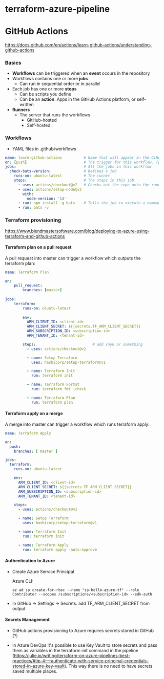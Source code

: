 # terraform-azure-pipeline





# GitHub Actions

https://docs.github.com/en/actions/learn-github-actions/understanding-github-actions 

### Basics

- **Workflows** can be triggered when an **event** occurs in the repository
- Workflows contains one or more **jobs**
  - Can run in sequential order or in parallel
- Each job has one or more **steps**
  - Can be scripts you define
  - Can be an **action**: Apps in the GitHub Actions platform, or self-written 
- **Runners**
  - The server that runs the workflows
    - GitHub-hosted
    - Self-hosted





### Workflows

- YAML files in .github/workflows



```yaml
name: learn-github-actions 			# Name that will appear in the GiHub repo
on: [push]							# The trigger for this workflow. (push to any branch)
jobs:								# All the jobs in this workflow
  check-bats-version:				# Defines a job
    runs-on: ubuntu-latest			# The runner
    steps:							# The steps in this job
      - uses: actions/checkout@v2	# Checks out the repo onto the runner
      - uses: actions/setup-node@v2 
        with:
          node-version: '14'
      - run: npm install -g bats	# Tells the job to execute a command on the runner
      - run: bats -v

```



### Terraform provisioning

https://www.blendmastersoftware.com/blog/deploying-to-azure-using-terraform-and-github-actions

#### Terraform plan on a pull request

A pull request into master can trigger a workflow which outputs the terraform plan:

```yaml
name: Terraform Plan

on:
	pull_request:
		branches: [master]
		
jobs:
	terraform:
		runs-on: ubuntu-latest
		
		env:
          ARM_CLIENT_ID: <client-id>
          ARM_CLIENT_SECRET: ${{secrets.TF_ARM_CLIENT_SECRET}}
          ARM_SUBSCRIPTION_ID: <subscription-id>
          ARM_TENANT_ID: <tenant-id>

        steps:							# add snyk or something 
          - uses: actions/checkout@v2

          - name: Setup Terraform
            uses: hashicorp/setup-terraform@v1

          - name: Terraform Init
            run: terraform init

          - name: Terraform Format
            run: terraform fmt -check

          - name: Terraform Plan
            run: terraform plan
```



#### Terraform apply on a merge

A merge into master can trigger a workflow which runs terraform apply:

```yaml
name: Terraform Apply

on:
  push:
    branches: [ master ]

jobs:
  terraform:
    runs-on: ubuntu-latest

    env:
      ARM_CLIENT_ID: <client-id>
      ARM_CLIENT_SECRET: ${{secrets.TF_ARM_CLIENT_SECRET}}
      ARM_SUBSCRIPTION_ID: <subscription-id>
      ARM_TENANT_ID: <tenant-id>

    steps:
      - uses: actions/checkout@v2

      - name: Setup Terraform
        uses: hashicorp/setup-terraform@v1

      - name: Terraform Init
        run: terraform init

      - name: Terraform Apply
        run: terraform apply -auto-approve
```



#### Authentication to Azure 

- Create Azure Service Principal

  Azure CLI:

  ```
  az ad sp create-for-rbac --name "sp-hello-azure-tf" --role Contributor --scopes /subscriptions/<subscription-id> --sdk-auth 
  ```

- In GitHub -> Settings -> Secrets: add TF_ARM_CLIENT_SECRET from output



#### Secrets Management

- GitHub actions provisioning to Azure requires secrets stored in GitHub (?)

- In Azure DevOps it's possible to use Key Vault to store secrets and pass them as variables in the terraform init command in the pipeline (https://julie.io/writing/terraform-on-azure-pipelines-best-practices/#tip-4---authenticate-with-service-principal-credentials-stored-in-azure-key-vault). This way there is no need to have secrets saved multiple places.



























